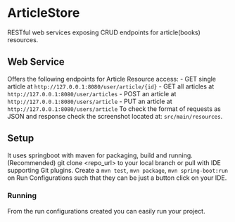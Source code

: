 # ArticleStore
RESTful web services exposing CRUD endpoints for article(books) resources.
## Web Service
Offers the following endpoints for Article Resource access:
    - GET single article at `http://127.0.0.1:8080/user/article/{id}`
    - GET all articles at `http://127.0.0.1:8080/user/articles`
    - POST an article at `http://127.0.0.1:8080/users/article`
    - PUT an article at `http://127.0.0.1:8080/users/article`
To check the format of requests as JSON and response check the screenshot located at: `src/main/resources`.
## Setup
It uses springboot with maven for packaging, build and running.
(Recommended) git clone <repo_url> to your local branch or pull with IDE supporting Git plugins.
Create a `mvn test`, `mvn package`, `mvn spring-boot:run` on Run Configurations such that they can be just a button click on your IDE.

### Running
From the run configurations created you can easily run your project.
